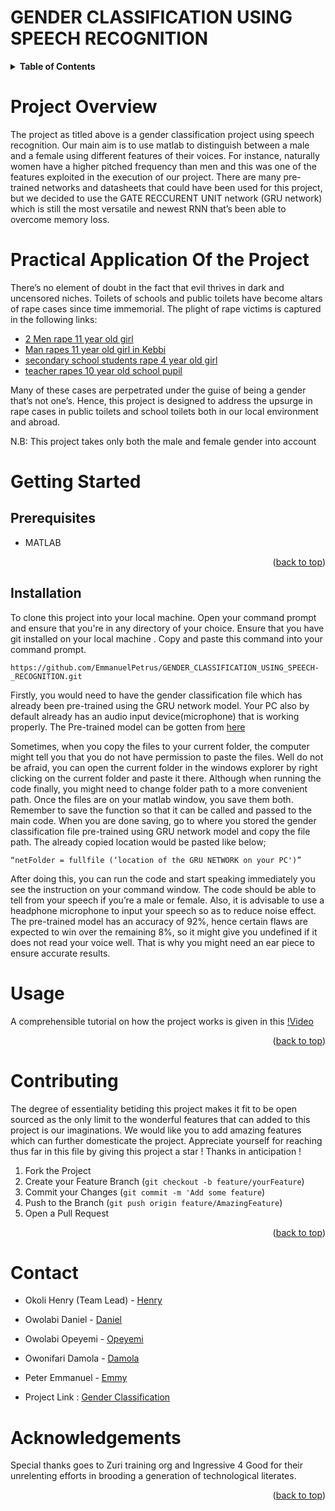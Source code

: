 # GENDER CLASSIFICATION USING SPEECH RECOGNITION
<div id = "top"></div>

<!-- TABLE OF CONTENTS -->
<details>
  <summary><strong>Table of Contents</strong></summary>
  <ol>
    <li>
      <a href="#project-overview">PROJECT OVERVIEW</a>
      <ul>
        <li><a href="#practical-application-of-project">PRACTICAL APPLICATION OF THE PROJECT</a></li>
      </ul>
    </li>
    <li>
      <a href="#getting-started">Getting Started</a>
      <ul>
        <li><a href="#prerequisites">Prerequisites</a></li>
        <li><a href="#installation">Installation</a></li>
      </ul>
    </li>
    <li><a href="#usage">Usage</a></li>
    <li><a href="#contributing">Contributing</a></li>
    <li><a href="#contact">Contact</a></li>
    <li><a href="#acknowledgments">Acknowledgments</a></li>
  </ol>
</details>

# Project Overview

The project as titled above is a gender classification project using speech recognition. Our main aim is to use matlab to distinguish between a male and a female using different features of their voices. For instance, naturally women have a higher pitched frequency than men and this was one of the features exploited in the execution of our project.
There are many pre-trained networks and datasheets that could have been used for this project, but we decided to use the GATE RECCURENT UNIT network (GRU network) which is still the most versatile and newest RNN that’s been able to overcome memory loss.

# Practical Application Of the Project

There’s no element of doubt in the fact that evil thrives in dark and uncensored niches. Toilets of schools and public toilets have become altars of rape cases since time immemorial. The plight of rape victims is captured in the following links:

- [2 Men rape 11 year old girl](https://dailynigerian.com/2-men-rape-11-year-old-girl-in-kebbi-public-toilet/)
- [Man rapes 11 year old girl in Kebbi](https://www.nigerianbulletin.com/threads/man-reportedly-rapes-11-year-old-girl-inside-public-toilet.143135/)
- [secondary school students rape 4 year old girl](https://parrotnigeria.com/three-secondary-school-students-rape-4-year-old-girl-in-school-toilet/)
- [teacher rapes 10 year old school pupil](https://dailypost.ng/2014/08/14/teacher-rapes-10-year-old-pupil-school-toilet/)

Many of these cases are perpetrated under the guise of being a gender that’s not one’s. Hence, this project is designed to address the upsurge in rape cases in public toilets and school toilets both in our local environment and abroad. 

N.B:   This project takes only both the male and female gender into account

#  Getting Started

## Prerequisites

- MATLAB

 <p align="right">(<a href="#top">back to top</a>)</p>
 
## Installation

To clone this project into your local machine. Open your command prompt and ensure that you're in any directory of your choice. Ensure that you have git installed on your local machine . Copy and paste this command into your command prompt. 

```
https://github.com/EmmanuelPetrus/GENDER_CLASSIFICATION_USING_SPEECH-_RECOGNITION.git
```
Firstly, you would need to have the gender classification file which has already been pre-trained using the GRU network model. Your PC also by default already has an audio input device(microphone) that is working properly.
The Pre-trained model can be gotten from [here](https://www.youtube.com/redirect?event=video_description&redir_token=QUFFLUhqbU1zSHYxVHhfRkkwdW9KVUFNV1RYNFVjLUFnQXxBQ3Jtc0ttTGFCU29YT0ctTHlMV0NUSXFmTTVTOVRrT0lRel9icWZBRXM1TzFxUjNZSTB1QXZ3WWtGeTBaazlsNzA1cDM5TTlwMU02ZHN4RGREbldCUWwwdTBOWU11akRrZUhFYUFoMjBsYjBUSDI1T2RLN0RCSQ&q=http%3A%2F%2Fssd.mathworks.com%2Fsupportfiles%2Faudio%2FGenderClassification.zip&v=Hm3A2S8N_wc)

Sometimes, when you copy the files to your current folder, the computer might tell you that you do not have permission to paste the files. Well do not be afraid, you can open the current folder in the windows explorer by right clicking on the current folder and paste it there. Although when running the code finally, you might need to change folder path to a more convenient path.
Once the files are on your matlab window, you save them both. Remember to save the function so that it can be called and passed to the main code. When you are done saving, go to where you stored the gender classification file pre-trained using GRU network model and copy the file path.
The already copied location would be pasted like below;


```
“netFolder = fullfile (‘location of the GRU NETWORK on your PC')”
```

After doing this, you can run the code and start speaking immediately you see the instruction on your command window. The code should be able to tell from your speech if you’re a male or female. Also, it is advisable to use a headphone microphone to input your speech so as to reduce noise effect. The pre-trained model has an accuracy of 92%, hence certain flaws are expected to win over the remaining 8%, so it might give you undefined if it does not read your voice well. That is why you might need an ear piece to ensure accurate results.


# Usage

A comprehensible tutorial on how the project works is given in this [!Video](https://youtu.be/Hm3A2S8N_wc)

<p align="right">(<a href="#top">back to top</a>)</p>

# Contributing

The degree of essentiality betiding this project makes it fit to be open sourced as the only limit to the wonderful features that can added to this project is our imaginations. We would like you to add amazing features which can further domesticate the project. Appreciate yourself for reaching thus far in this file by giving this project a star ! Thanks in anticipation !

1. Fork the Project
2. Create your Feature Branch (`git checkout -b feature/yourFeature`)
3. Commit your Changes (`git commit -m 'Add some feature`)
4. Push to the Branch (`git push origin feature/AmazingFeature`)
5. Open a Pull Request

<p align="right">(<a href="#top">back to top</a>)</p>

# Contact

- Okoli Henry (Team Lead) - [Henry](twitter.com)
- Owolabi Daniel  - [Daniel](twitter.come)
- Owolabi Opeyemi  - [Opeyemi](twitter.com)
- Owonifari Damola - [Damola](twitter.com)
- Peter Emmanuel - [Emmy](https://twitter.com/Emmy_Ojonilemi)

- Project Link : [Gender Classification](https://github.com/EmmanuelPetrus/GENDER_CLASSIFICATION_USING_SPEECH-_RECOGNITION)

# Acknowledgements

Special thanks goes to Zuri training org and Ingressive 4 Good for their unrelenting efforts in brooding a generation of technological literates.

<p align="right">(<a href="#top">back to top</a>)</p>
